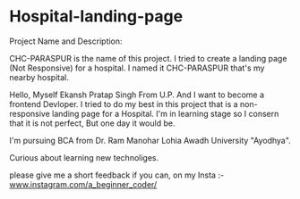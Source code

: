 # Hospital-landing-page

Project Name and Description:

CHC-PARASPUR is the name of this project. I tried to create a landing page (Not Responsive) for a hospital. I named it CHC-PARASPUR that's my nearby hospital. 

Hello, Myself Ekansh Pratap Singh From U.P. And I want to become a frontend Devloper. 
I tried to do my best in this project that is a non-responsive landing page for a Hospital.
I'm in learning stage so I consern that it is not perfect, But one day it would be.

I'm pursuing BCA from Dr. Ram Manohar Lohia Awadh University "Ayodhya".

Curious about learning new technoliges.

please give me a short feedback if you can, on my Insta :- www.instagram.com/a_beginner_coder/
